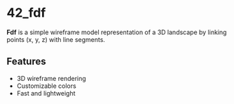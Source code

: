 # 42_fdf

**Fdf** is a simple wireframe model representation of a 3D landscape by linking points (x, y, z) with line segments.

## Features

- 3D wireframe rendering
- Customizable colors
- Fast and lightweight
